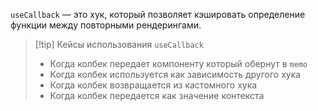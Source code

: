 `useCallback` — это хук, который позволяет кэшировать определение функции между повторными рендерингами.

>[!tip] Кейсы использования `useCallback`
>* Когда колбек передает компоненту который обернут в `memo`
>* Когда колбек используется как зависимость другого хука
>* Когда колбек возвращается из кастомного хука
>* Когда колбек передается как значение контекста


